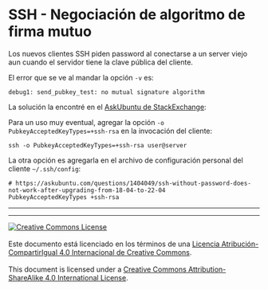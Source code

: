 # SSH - Negociación de algoritmo de firma mutuo

Los nuevos clientes SSH piden password al conectarse a un server viejo aun
cuando el servidor tiene la clave pública del cliente.

El error que se ve al mandar la opción `-v` es:
```
debug1: send_pubkey_test: no mutual signature algorithm
```

La solución la encontré en el [AskUbuntu de 
StackExchange](https://askubuntu.com/questions/1404049/ssh-without-password-does-not-work-after-upgrading-from-18-04-to-22-04):

Para un uso muy eventual, agregar la opción `-o PubkeyAcceptedKeyTypes=+ssh-rsa`
en la invocación del cliente:
```
ssh -o PubkeyAcceptedKeyTypes=+ssh-rsa user@server
```

La otra opción es agregarla en el archivo de configuración personal del cliente
`~/.ssh/config`:
```
# https://askubuntu.com/questions/1404049/ssh-without-password-does-not-work-after-upgrading-from-18-04-to-22-04
PubkeyAcceptedKeyTypes +ssh-rsa
```

___
<!-- LICENSE -->
___
<a rel="licencia" href="http://creativecommons.org/licenses/by-sa/4.0/deed.es">
<img alt="Creative Commons License" style="border-width:0"
src="https://i.creativecommons.org/l/by-sa/4.0/88x31.png" /></a>
<br /><br />
Este documento está licenciado en los términos de una <a rel="licencia"
href="http://creativecommons.org/licenses/by-sa/4.0/deed.es">
Licencia Atribución-CompartirIgual 4.0 Internacional de Creative Commons</a>.
<br /><br />
This document is licensed under a <a rel="license" 
href="http://creativecommons.org/licenses/by-sa/4.0/deed.en">
Creative Commons Attribution-ShareAlike 4.0 International License</a>.
<!-- END --> 
